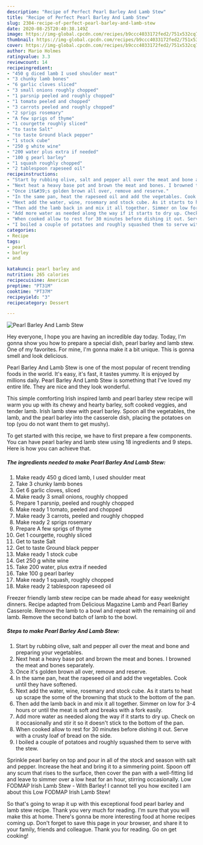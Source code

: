 ```yaml
---
description: "Recipe of Perfect Pearl Barley And Lamb Stew"
title: "Recipe of Perfect Pearl Barley And Lamb Stew"
slug: 2304-recipe-of-perfect-pearl-barley-and-lamb-stew
date: 2020-08-25T20:40:38.149Z
image: https://img-global.cpcdn.com/recipes/b9ccc4033172fed2/751x532cq70/pearl-barley-and-lamb-stew-recipe-main-photo.jpg
thumbnail: https://img-global.cpcdn.com/recipes/b9ccc4033172fed2/751x532cq70/pearl-barley-and-lamb-stew-recipe-main-photo.jpg
cover: https://img-global.cpcdn.com/recipes/b9ccc4033172fed2/751x532cq70/pearl-barley-and-lamb-stew-recipe-main-photo.jpg
author: Mario Holmes
ratingvalue: 3.3
reviewcount: 14
recipeingredient:
- "450 g diced lamb I used shoulder meat"
- "3 chunky lamb bones"
- "6 garlic cloves sliced"
- "3 small onions roughly chopped"
- "1 parsnip peeled and roughly chopped"
- "1 tomato peeled and chopped"
- "3 carrots peeled and roughly chopped"
- "2 sprigs rosemary"
- "A few sprigs of thyme"
- "1 courgette roughly sliced"
- "to taste Salt"
- "to taste Ground black pepper"
- "1 stock cube"
- "250 g white wine"
- "200 water plus extra if needed"
- "100 g pearl barley"
- "1 squash roughly chopped"
- "2 tablespoon rapeseed oil"
recipeinstructions:
- "Start by rubbing olive, salt and pepper all over the meat and bone and preparing your vegetables."
- "Next heat a heavy base pot and brown the meat and bones. I browned the meat and bones separately."
- "Once it&#39;s golden brown all over, remove and reserve."
- "In the same pan, heat the rapeseed oil and add the vegetables. Cook until they have softened."
- "Next add the water, wine, rosemary and stock cube. As it starts to heat up scrape the some of the browning that stuck to the bottom of the pan."
- "Then add the lamb back in and mix it all together. Simmer on low for 3-4 hours or until the meat is soft and breaks with a fork easily."
- "Add more water as needed along the way if it starts to dry up. Check on it occasionally and stir it so it doesn&#39;t stick to the bottom of the pan."
- "When cooked allow to rest for 30 minutes before dishing it out. Serve with a crusty loaf of bread on the side."
- "I boiled a couple of potatoes and roughly squashed them to serve with the stew."
categories:
- Recipe
tags:
- pearl
- barley
- and

katakunci: pearl barley and 
nutrition: 265 calories
recipecuisine: American
preptime: "PT31M"
cooktime: "PT37M"
recipeyield: "3"
recipecategory: Dessert

---
```



![Pearl Barley And Lamb Stew](https://img-global.cpcdn.com/recipes/b9ccc4033172fed2/751x532cq70/pearl-barley-and-lamb-stew-recipe-main-photo.jpg)

Hey everyone, I hope you are having an incredible day today. Today, I'm gonna show you how to prepare a special dish, pearl barley and lamb stew. One of my favorites. For mine, I'm gonna make it a bit unique. This is gonna smell and look delicious.

Pearl Barley And Lamb Stew is one of the most popular of recent trending foods in the world. It's easy, it's fast, it tastes yummy. It is enjoyed by millions daily. Pearl Barley And Lamb Stew is something that I've loved my entire life. They are nice and they look wonderful.

This simple comforting Irish inspired lamb and pearl barley stew recipe will warm you up with its chewy and hearty barley, soft cooked veggies, and tender lamb. Irish lamb stew with pearl barley. Spoon all the vegetables, the lamb, and the pearl barley into the casserole dish, placing the potatoes on top (you do not want them to get mushy).


To get started with this recipe, we have to first prepare a few components. You can have pearl barley and lamb stew using 18 ingredients and 9 steps. Here is how you can achieve that.

<!--inarticleads1-->

##### The ingredients needed to make Pearl Barley And Lamb Stew:

1. Make ready 450 g diced lamb, I used shoulder meat
1. Take 3 chunky lamb bones
1. Get 6 garlic cloves, sliced
1. Make ready 3 small onions, roughly chopped
1. Prepare 1 parsnip, peeled and roughly chopped
1. Make ready 1 tomato, peeled and chopped
1. Make ready 3 carrots, peeled and roughly chopped
1. Make ready 2 sprigs rosemary
1. Prepare A few sprigs of thyme
1. Get 1 courgette, roughly sliced
1. Get to taste Salt
1. Get to taste Ground black pepper
1. Make ready 1 stock cube
1. Get 250 g white wine
1. Take 200 water, plus extra if needed
1. Take 100 g pearl barley
1. Make ready 1 squash, roughly chopped
1. Make ready 2 tablespoon rapeseed oil


Freezer friendly lamb stew recipe can be made ahead for easy weeknight dinners. Recipe adapted from Delicious Magazine Lamb and Pearl Barley Casserole. Remove the lamb to a bowl and repeat with the remaining oil and lamb. Remove the second batch of lamb to the bowl. 

<!--inarticleads2-->

##### Steps to make Pearl Barley And Lamb Stew:

1. Start by rubbing olive, salt and pepper all over the meat and bone and preparing your vegetables.
1. Next heat a heavy base pot and brown the meat and bones. I browned the meat and bones separately.
1. Once it&#39;s golden brown all over, remove and reserve.
1. In the same pan, heat the rapeseed oil and add the vegetables. Cook until they have softened.
1. Next add the water, wine, rosemary and stock cube. As it starts to heat up scrape the some of the browning that stuck to the bottom of the pan.
1. Then add the lamb back in and mix it all together. Simmer on low for 3-4 hours or until the meat is soft and breaks with a fork easily.
1. Add more water as needed along the way if it starts to dry up. Check on it occasionally and stir it so it doesn&#39;t stick to the bottom of the pan.
1. When cooked allow to rest for 30 minutes before dishing it out. Serve with a crusty loaf of bread on the side.
1. I boiled a couple of potatoes and roughly squashed them to serve with the stew.


Sprinkle pearl barley on top and pour in all of the stock and season with salt and pepper. Increase the heat and bring it to a simmering point. Spoon off any scum that rises to the surface, then cover the pan with a well-fitting lid and leave to simmer over a low heat for an hour, stirring occasionally. Low FODMAP Irish Lamb Stew - With Barley! I cannot tell you how excited I am about this Low FODMAP Irish Lamb Stew! 

So that's going to wrap it up with this exceptional food pearl barley and lamb stew recipe. Thank you very much for reading. I'm sure that you will make this at home. There's gonna be more interesting food at home recipes coming up. Don't forget to save this page in your browser, and share it to your family, friends and colleague. Thank you for reading. Go on get cooking!
